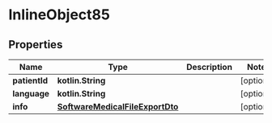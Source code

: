 
# InlineObject85

## Properties
Name | Type | Description | Notes
------------ | ------------- | ------------- | -------------
**patientId** | **kotlin.String** |  |  [optional]
**language** | **kotlin.String** |  |  [optional]
**info** | [**SoftwareMedicalFileExportDto**](SoftwareMedicalFileExportDto.md) |  |  [optional]



